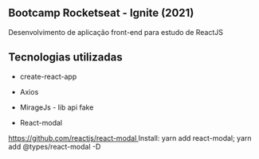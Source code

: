 ## Bootcamp Rocketseat - Ignite (2021)
Desenvolvimento de aplicação front-end para estudo de ReactJS

## Tecnologias utilizadas

* create-react-app

* Axios

* MirageJs - lib api fake

* React-modal
<p align="left">
<a href="https://github.com/reactjs/react-modal"> https://github.com/reactjs/react-modal 
</a> Install: yarn add react-modal; yarn add @types/react-modal -D
  
</p>
  
